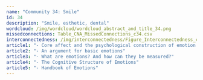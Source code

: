 ```yaml
---
name: "Community 34: Smile"
id: 34
description: "Smile, esthetic, dental"
wordcloud: /img/wordcloud/wordcloud_abstract_and_title_34.png
missedconnections: Table_CNA_MissedConnections_c34.csv
interconnectedness: /img/interconnectedness/Figure_Interconnectedness_c34.png
article1: "- Core affect and the psychological construction of emotion."
article2: "- An argument for basic emotions"
article3: "- What are emotions? And how can they be measured?"
article4: "- The Cognitive Structure of Emotions"
article5: "- Handbook of Emotions"
---
```

